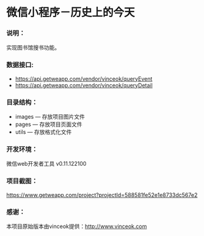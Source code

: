 # 微信小程序－历史上的今天

### 说明：

实现图书馆搜书功能。

### 数据接口:

- https://api.getweapp.com/vendor/vinceok/queryEvent
- https://api.getweapp.com/vendor/vinceok/queryDetail

### 目录结构：

- images — 存放项目图片文件
- pages — 存放项目页面文件
- utils — 存放格式化文件

### 开发环境：

微信web开发者工具 v0.11.122100

### 项目截图：

https://www.getweapp.com/project?projectId=588581fe52e1e8733dc567e2

### 感谢：

本项目原始版本由vinceok提供：http://www.vinceok.com
